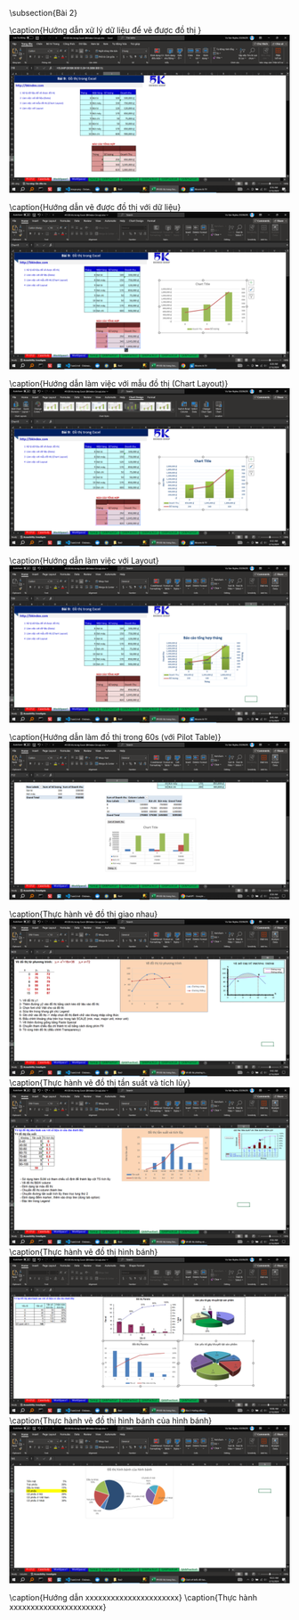 \subsection{Bài 2}

\caption{Hướng dẫn xử lý dữ liệu để vẽ được đồ thị }
![alt text](Bai2/HuongDan/0.png)

\caption{Hướng dẫn vẽ được đồ thị với dữ liệu}
![alt text](Bai2/HuongDan/1.png)

\caption{Hướng dẫn làm việc với mẫu đồ thị (Chart Layout)}
![alt text](Bai2/HuongDan/2.png)

\caption{Hướng dẫn làm việc với Layout}
![alt text](Bai2/HuongDan/3.png)

\caption{Hướng dẫn làm đồ thị trong 60s (với Pilot Table)}
![alt text](Bai2/HuongDan/4.png)


\caption{Thực hành vẽ đồ thị giao nhau}
![alt text](Bai2/ThucHanh/image.png)
\caption{Thực hành vẽ đồ thị tần suất và tích lũy}
![alt text](Bai2/ThucHanh/image-1.png)
\caption{Thực hành vẽ đồ thị hình bánh}
![alt text](Bai2/ThucHanh/image-2.png)
\caption{Thực hành vẽ đồ thị hình bánh của hình bánh}
![alt text](Bai2/ThucHanh/image-3.png)

<!--@ \subsection{Bài 3} -->

\caption{Hướng dẫn xxxxxxxxxxxxxxxxxxxxxx}
\caption{Thực hành xxxxxxxxxxxxxxxxxxxxxx}
